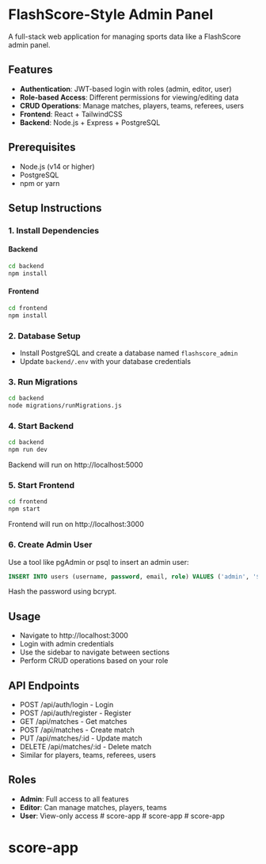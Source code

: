 # FlashScore-Style Admin Panel

A full-stack web application for managing sports data like a FlashScore admin panel.

## Features

- **Authentication**: JWT-based login with roles (admin, editor, user)
- **Role-based Access**: Different permissions for viewing/editing data
- **CRUD Operations**: Manage matches, players, teams, referees, users
- **Frontend**: React + TailwindCSS
- **Backend**: Node.js + Express + PostgreSQL

## Prerequisites

- Node.js (v14 or higher)
- PostgreSQL
- npm or yarn

## Setup Instructions

### 1. Install Dependencies

#### Backend
```bash
cd backend
npm install
```

#### Frontend
```bash
cd frontend
npm install
```

### 2. Database Setup

- Install PostgreSQL and create a database named `flashscore_admin`
- Update `backend/.env` with your database credentials

### 3. Run Migrations

```bash
cd backend
node migrations/runMigrations.js
```

### 4. Start Backend

```bash
cd backend
npm run dev
```

Backend will run on http://localhost:5000

### 5. Start Frontend

```bash
cd frontend
npm start
```

Frontend will run on http://localhost:3000

### 6. Create Admin User

Use a tool like pgAdmin or psql to insert an admin user:

```sql
INSERT INTO users (username, password, email, role) VALUES ('admin', '$2a$10$hashedpassword', 'admin@example.com', 'admin');
```

Hash the password using bcrypt.

## Usage

- Navigate to http://localhost:3000
- Login with admin credentials
- Use the sidebar to navigate between sections
- Perform CRUD operations based on your role

## API Endpoints

- POST /api/auth/login - Login
- POST /api/auth/register - Register
- GET /api/matches - Get matches
- POST /api/matches - Create match
- PUT /api/matches/:id - Update match
- DELETE /api/matches/:id - Delete match
- Similar for players, teams, referees, users

## Roles

- **Admin**: Full access to all features
- **Editor**: Can manage matches, players, teams
- **User**: View-only access
#   s c o r e - a p p  
 #   s c o r e - a p p  
 # score-app
# score-app
